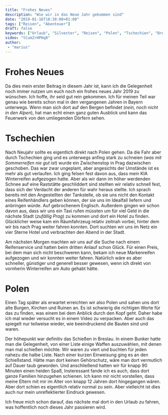 ```yaml
---
title: "Frohes Neues"
description: "Wie wir in das Neue Jahr gekommen sind"
date: "2019-01-16T18:30:00+01:00"
tags: ["Reisen", "Abenteuer"]
draft: false
keywords: ["Urlaub", "Silvester", "Reisen", "Polen", "Tschechien", "Breslau"]
video: "tCumZrHPHq0"
author:
 - "marius"
---
```


# Frohes Neues
Da dies mein erster Beitrag in diesem Jahr ist, kann ich die Gelegenheit noch immer nutzen um euch noch ein frohes neues Jahr 2019 zu wünschen. Ich hoffe, ihr seid gut rein gekommen. Ich für meinen Teil war genau wie bereits schon mal in den vergangenen Jahren in Bayern unterwegs. Wenn man sich dort auf den Bergen befindet (_nein, noch nicht in den Alpen_), hat man echt einen ganz guten Ausblick und kann das Feuerwerk von den umliegenden Dörfern sehen.

# Tschechien
Nach Neujahr sollte es eigentlich direkt nach Polen gehen. Da die Fahr aber durch Tschechien ging und es unterwegs anfing stark zu schneien (_was mit Sommerreifen nie gut ist_) wurde ein Zwischenstop in Prag dazwischen geschoben. Das war zwar ungeplant, aber angesichts der Umstände ist es mehr als gut verlaufen. Ich ging felsen fest davon aus, dass mein KIA Winterreifen aufgezogen hatte. Aber als wir dann im höher werdenden Schnee auf eine Raststätte geschliddert sind stellten wir relativ schnell fest, dass sich der Verdacht der anderen für wahr heraus stellte. Ich sprach bereits mit den Angestellten der Tankstelle, ob sie uns nicht den Kontakt eines Reifenhändlers geben können, der sie uns im Idealfall liefern und anbringen würde. Auf gebrochenem Englisch. Außerdem gingen wir schon davon aus, dass wir uns ein Taxi rufen müssten um für viel Geld in die nächste Stadt (_zufällig Prag_) zu kommen und dort ein Hotel zu finden. Glücklicher weise kam ein Räumfahrzeug relativ zeitnah vorbei, hinter dem wir bis nach Prag weiter fahren konnten. Dort suchten wir uns im Netz ein vier Sterne Hotel und verbrachten den Abend in der Stadt.

Am nächsten Morgen machten wir uns auf die Suche nach einem Reifenservice und hatten beim dritten Anlauf schon Glück. Für einen Preis, bei dem man sich nicht beschweren kann, bekam ich neue Markenreifen aufgezogen und wir konnten weiter fahren. Natürlich wäre es aber schneller, günstiger und generell besser gewesen, wenn ich direkt von vornherin Winterreifen am Auto gehabt hätte.

# Polen
Einen Tag später als erwartet erreichten wir also Polen und sahen uns dort alte Burgen, Kirchen und Ruinen an. Es ist schwierig die richtigen Worte für das zu finden, was einem bei dem Anblick durch den Kopf geht. Daher habe ich mal wieder versucht es in einem Video zu verpacken. Aber auch das spiegelt nur teilweise wieder, wie beeindruckend die Bauten sind und waren.

Der höhepunkt war definitiv das Schießen in Breslau. In einem Bunker hatte man die Gelegenheit, von einer Liste einige Waffen auszuwählen, mit denen man mal schießen möchte. Wir waren zu viert und buchten für jeden nahezu die halbe Liste. Nach einer kurzen Einweisung ging es an den Schießstand. Hätte man dort keinen Gehörschutz, wäre man dort vermutlich auf Dauer taub geworden. Und anschließend hatten wir für knapp 90 Minuten einen heiden Spaß, Insteressant fande ich es auch, dass dort ganze Familien hinzugehen schienen. Ich kann mir nicht vorstellen, dass meine Eltern mit mir im Alter von knapp 12 Jahren dort hingegangen wären. Aber dort schien es eigentlich relativ normal zu sein. Aber vielleicht ist dies auch nur mein unreflektierter Eindruck gewesen.

Ich freue mich schon darauf, das nächste mal dort in den Urlaub zu fahren, was hoffentlich noch dieses Jahr passieren wird. 
